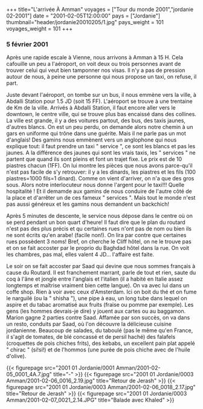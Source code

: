 +++
title="L'arrivée À Amman"
voyages = ["Tour du monde 2001","jordanie 02-2001"]
date = "2001-02-05T12:00:00"
pays = ["Jordanie"]
thumbnail="header/jordanie20010205/1.jpg"
pays_weight = 101
voyages_weight = 101
+++
### 5 février 2001

Après une rapide escale à Vienne, nous arrivons à <span class="place">Amman</span> à
15 H. Cela cafouille un peu a l'aéroport, on voit deux ou
trois personnes avant de trouver celui qui veut bien tamponner
nos visas. Il n'y a pas de pression autour de nous, à peine
une personne qui nous propose un taxi, on refuse, il part.


Juste devant l'aéroport, on tombe sur un bus, il nous emmène
vers la ville, à Abdalli Station pour 1.5 JD (soit 15 FF).
L'aéroport se trouve à une trentaine de Km de la ville. Arrivés
à Abdalli Station, il faut encore aller vers le downtown,
le centre ville, qui se trouve plus bas encaissé dans des
collines. La ville est grande, il y a des voitures partout,
des bus, des taxis jaunes, d'autres blancs. On est un peu
perdu, on demande alors notre chemin à un gars en uniforme
qui trône dans une guérite. Mais il ne parle pas un mot d'anglais!
Des gamins nous emmènent vers un anglophone qui nous explique
tout: il faut prendre un taxi " service ", ce sont les blancs
et pas les jaunes. A la différence des jaunes qui sont les
vrais taxis, les " services " ne partent que quand ils sont
pleins et font un trajet fixe. Le prix est de 10 piastres
chacun (1FF). On lui montre les pièces que nous avons parce-qu'il
n'est pas facile de s'y retrouver: il y a les dinards, les
piastres et les fils (100 piastres=1000 fils=1 dinard). Comme
on vient d'arriver, on n'a que des gros sous. Alors notre
interlocuteur nous donne l'argent pour le taxi!!! Quelle hospitalité
! Et il demamde aux gamins de nous conduire de l'autre côté
de la place et d'arrêter un de ces fameux " services ". Mais
tout le monde n'est pas aussi généreux et les gamins nous
demandent un backchich! 

Après 5 minutes de descente, le service nous dépose dans
le centre où on se perd pendant un bon quart d'heure! Il faut
dire que le plan du routard n'est pas des plus précis et qu
certaines rues n'ont pas de nom ou bien ils ne sont écrits
qu'en arabe! (facile non!). On lira par contre que certaines
rues possèdent 3 noms! Bref, on cherche le Cliff hôtel, on
ne le trouve pas et on se fait accoster par le proprio du
Baghdad hôtel dans la rue. On voit les chambres, pas mal,
elles valent 4 JD... l'affaire est faite. 

Le soir on se fait accoster par Saad qui devine que nous
sommes français à cause du Routard. Il est franchement marrant,
parle de tout et rien, saute du coq à l'âne et jongle entre
l'anglais et l'italien (il a habité en Italie assez longtemps
et maîtrise vraiment bien cette langue). On va avec lui dans
un coffe shop. Rien à voir avec ceux d'Amsterdam. Ici on boit
du thé et on fume le narguilé (ou la " shisha "), une pipe
à eau, un long tube dans lequel on aspire et du tabac aromatisé
aux fruits (fraise ou pomme par exemple). Les gens (les hommes
devrais-je dire) y jouent aux cartes ou au baggamon. Marion
gagne 2 parties contre Saad. Affamée par son succès, on va
dans un resto, conduits par Saad, où l'on découvre la délicieuse
cuisine jordanienne. Beaucoup de salades, du taboulé (pas
le même qu'en France, il s'agit de tomates, de blé concassé
et de persil haché) des falafels (croquettes de pois chiches
frits), des kebabs, un excellent pain plat appelé " chirac
" (si!si!) et de l'hommos (une purée de pois chiche avec de
l'huile d'olive).


<div id="TOTO">{{< figurepage src="2001 01 Jordanie/0001 Amman/2001-02-05_0001_4A.7.jpg" title="-"  >}}
{{< figurepage src="2001 01 Jordanie/0003 Amman/2001-02-06_0016_2.19.jpg" title="Retour de Jerash"  >}}
{{< figurepage src="2001 01 Jordanie/0003 Amman/2001-02-06_0018_2.17.jpg" title="Retour de Jerash"  >}}
{{< figurepage src="2001 01 Jordanie/0003 Amman/2001-02-07_0021_2.14.JPG" title="Balade avec Khaled"  >}}
</DIV>

